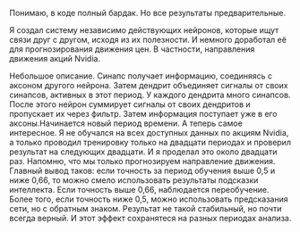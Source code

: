 Понимаю, в коде полный бардак. Но все результаты предварительные.

Я создал систему независимо действующих нейронов, которые ищут связи друг с другом, исходя из их полезности. И немного доработал её для прогнозирования движения цен. В частности, направления движения акций Nvidia. 

Небольшое описание. Синапс получает информацию, соединяясь с аксоном другого нейрона. Затем дендрит объединяет сигналы от своих синапсов, активных в этот период. У каждого дендрита много синапсов. После этого нейрон суммирует сигналы от своих дендритов и пропускает их через фильтр. Затем информация поступает уже в его аксоны.Начинается новый период времени. 
А теперь самое интересное. Я не обучался на всех доступных данных по акциям Nvidia, а только проводил тренировку только на двадцати периодах и проверил результат на следующих двадцати. И я проделал это около двадцати раз. 
Напомню, что мы только прогнозируем направление движения. Главный вывод таков: если точность за период обучения выше 0,5 и ниже 0,66, то можно смело использовать результаты подсказки интеллекта. Если точность выше 0,66, наблюдается переобучение. Более того, если точность ниже 0,5, можно использовать предсказания сети, но с обратным знаком. Результат не такой стабильный, но почти всегда верный. И этот эффект сохранятеся на разных периодах анализа.


